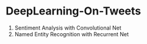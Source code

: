 # DeepLearning-On-Tweets

1. Sentiment Analysis with Convolutional Net
2. Named Entity Recognition with Recurrent Net
